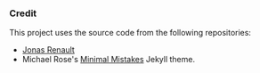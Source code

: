 ### Credit

This project uses the source code from the following repositories:

* [Jonas Renault](https://jrenault.fr)
* Michael Rose's [Minimal Mistakes](https://github.com/mmistakes/minimal-mistakes) Jekyll theme.

